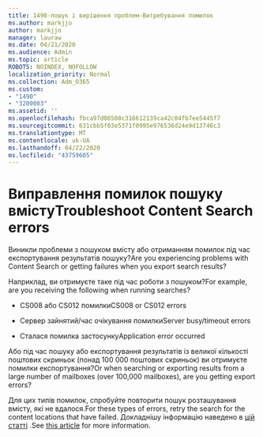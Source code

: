 ```yaml
---
title: 1490-пошук і вирішення проблем-Витребування помилок
ms.author: markjjo
author: markjjo
manager: lauraw
ms.date: 04/21/2020
ms.audience: Admin
ms.topic: article
ROBOTS: NOINDEX, NOFOLLOW
localization_priority: Normal
ms.collection: Adm_O365
ms.custom:
- "1490"
- "3200003"
ms.assetid: ''
ms.openlocfilehash: fbca97d06508c316612139ca42c04fb7ee5445f7
ms.sourcegitcommit: 631cbb5f03e5371f0995e976536d24e9d13746c3
ms.translationtype: MT
ms.contentlocale: uk-UA
ms.lasthandoff: 04/22/2020
ms.locfileid: "43759605"
---
```

# <a name="troubleshoot-content-search-errors"></a><span data-ttu-id="43c33-102">Виправлення помилок пошуку вмісту</span><span class="sxs-lookup"><span data-stu-id="43c33-102">Troubleshoot Content Search errors</span></span>

<span data-ttu-id="43c33-103">Виникли проблеми з пошуком вмісту або отриманням помилок під час експортування результатів пошуку?</span><span class="sxs-lookup"><span data-stu-id="43c33-103">Are you experiencing problems with Content Search or getting failures when you export search results?</span></span>

<span data-ttu-id="43c33-104">Наприклад, ви отримуєте таке під час роботи з пошуком?</span><span class="sxs-lookup"><span data-stu-id="43c33-104">For example, are you receiving the following when running searches?</span></span>

- <span data-ttu-id="43c33-105">CS008 або CS012 помилки</span><span class="sxs-lookup"><span data-stu-id="43c33-105">CS008 or CS012 errors</span></span>

- <span data-ttu-id="43c33-106">Сервер зайнятий/час очікування помилки</span><span class="sxs-lookup"><span data-stu-id="43c33-106">Server busy/timeout errors</span></span>

- <span data-ttu-id="43c33-107">Сталася помилка застосунку</span><span class="sxs-lookup"><span data-stu-id="43c33-107">Application error occurred</span></span>

<span data-ttu-id="43c33-108">Або під час пошуку або експортування результатів із великої кількості поштових скриньок (понад 100 000 поштових скриньок) ви отримуєте помилки експортування?</span><span class="sxs-lookup"><span data-stu-id="43c33-108">Or when searching or exporting results from a large number of mailboxes (over 100,000 mailboxes), are you getting export errors?</span></span>

<span data-ttu-id="43c33-109">Для цих типів помилок, спробуйте повторити пошук розташування вмісту, які не вдалося.</span><span class="sxs-lookup"><span data-stu-id="43c33-109">For these types of errors, retry the search for the content locations that have failed.</span></span> <span data-ttu-id="43c33-110">Докладнішу інформацію наведено в [цій статті](https://docs.microsoft.com/office365/securitycompliance/retry-failed-content-search) .</span><span class="sxs-lookup"><span data-stu-id="43c33-110">See  [this article](https://docs.microsoft.com/office365/securitycompliance/retry-failed-content-search) for more information.</span></span>
